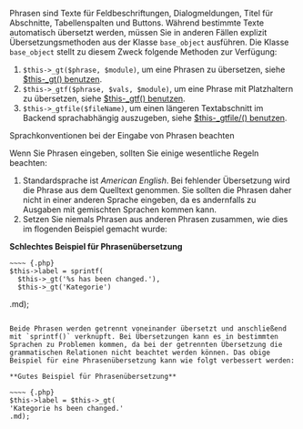 
Phrasen sind Texte für Feldbeschriftungen, Dialogmeldungen, Titel für Abschnitte, Tabellenspalten und Buttons. Während bestimmte Texte automatisch übersetzt werden, müssen Sie in anderen Fällen explizit Übersetzungsmethoden aus der Klasse `base_object` ausführen. Die Klasse `base_object` stellt zu diesem Zweck folgende Methoden zur Verfügung:

1.  `$this->_gt($phrase, $module)`, um eine Phrasen zu übersetzen, siehe [$this-_gt\(\) benutzen](this_gt_benutzen.md).
2.  `$this->_gtf($phrase, $vals, $module)`, um eine Phrase mit Platzhaltern zu übersetzen, siehe [$this-_gtf\(\) benutzen](this_gtf_benutzen.md).
3.  `$this->_gtfile($fileName)`, um einen längeren Textabschnitt im Backend sprachabhängig auszugeben, siehe [$this-_gtfile/() benutzen](this_gtfile_benutzen.md).

Sprachkonventionen bei der Eingabe von Phrasen beachten

Wenn Sie Phrasen eingeben, sollten Sie einige wesentliche Regeln beachten:

1.  Standardsprache ist *American English*. Bei fehlender Übersetzung wird die Phrase aus dem Quelltext genommen. Sie sollten die Phrasen daher nicht in einer anderen Sprache eingeben, da es andernfalls zu Ausgaben mit gemischten Sprachen kommen kann.
2.  Setzen Sie niemals Phrasen aus anderen Phrasen zusammen, wie dies im flogenden Beispiel gemacht wurde:

**Schlechtes Beispiel für Phrasenübersetzung**

    ~~~~ {.php}
    $this->label = sprintf(
      $this->_gt('%s has been changed.'),
      $this->_gt('Kategorie')
   .md);
~~~~

Beide Phrasen werden getrennt voneinander übersetzt und anschließend mit `sprintf()` verknüpft. Bei Übersetzungen kann es in bestimmten Sprachen zu Problemen kommen, da bei der getrennten Übersetzung die grammatischen Relationen nicht beachtet werden können. Das obige Beispiel für eine Phrasenübersetzung kann wie folgt verbessert werden: 

**Gutes Beispiel für Phrasenübersetzung**

~~~~ {.php}
$this->label = $this->_gt(
'Kategorie hs been changed.'
.md);
~~~~

